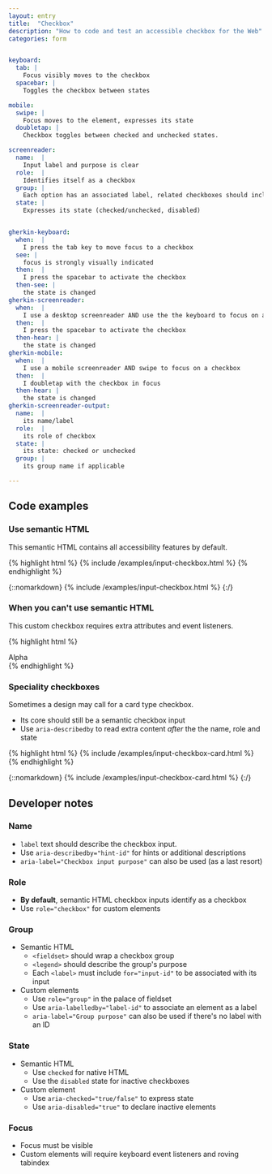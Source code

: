 ```yaml
---
layout: entry
title:  "Checkbox"
description: "How to code and test an accessible checkbox for the Web"
categories: form


keyboard:
  tab: |
    Focus visibly moves to the checkbox
  spacebar: |
    Toggles the checkbox between states

mobile:
  swipe: |
    Focus moves to the element, expresses its state
  doubletap: |
    Checkbox toggles between checked and unchecked states.

screenreader:
  name:  |
    Input label and purpose is clear
  role:  |
    Identifies itself as a checkbox
  group: |
    Each option has an associated label, related checkboxes should include a group name
  state: |
    Expresses its state (checked/unchecked, disabled)


gherkin-keyboard: 
  when:  |
    I press the tab key to move focus to a checkbox
  see: |
    focus is strongly visually indicated
  then:  |
    I press the spacebar to activate the checkbox
  then-see: |
    the state is changed
gherkin-screenreader:
  when:  |
    I use a desktop screenreader AND use the the keyboard to focus on a checkbox
  then:  |
    I press the spacebar to activate the checkbox
  then-hear: |
    the state is changed
gherkin-mobile:
  when:  |
    I use a mobile screenreader AND swipe to focus on a checkbox
  then:  |
    I doubletap with the checkbox in focus
  then-hear: |
    the state is changed
gherkin-screenreader-output:
  name:  |
    its name/label
  role:  |
    its role of checkbox
  state: |
    its state: checked or unchecked
  group: |
    its group name if applicable

---
```


## Code examples

### Use semantic HTML
This semantic HTML contains all accessibility features by default.

{% highlight html %}
{% include /examples/input-checkbox.html %}
{% endhighlight %}

{::nomarkdown}
<example>
{% include /examples/input-checkbox.html %}
</example>
{:/}

### When you can't use semantic HTML

This custom checkbox requires extra attributes and event listeners.

{% highlight html %}
<div role="checkbox" tabindex="0" aria-checked="true">
  Alpha
</div>
{% endhighlight %}


### Speciality checkboxes

Sometimes a design may call for a card type checkbox. 
- Its core should still be a semantic checkbox input
- Use `aria-describedby` to read extra content _after_ the the name, role and state

{% highlight html %}
{% include /examples/input-checkbox-card.html %}
{% endhighlight %}

{::nomarkdown}
<example>
{% include /examples/input-checkbox-card.html %}
</example>
{:/}

## Developer notes

### Name
- `label` text should describe the checkbox input.
- Use `aria-describedby="hint-id"` for hints or additional descriptions
- `aria-label="Checkbox input purpose"` can also be used (as a last resort)

### Role
- **By default**, semantic HTML checkbox inputs identify as a checkbox
- Use `role="checkbox"` for custom elements

### Group
- Semantic HTML
    - `<fieldset>` should wrap a checkbox group
    - `<legend>` should describe the group's purpose
    - Each `<label>` must include `for="input-id"` to be associated with its input
- Custom elements
    - Use `role="group"` in the palace of fieldset
    - Use `aria-labelledby="label-id"` to associate an element as a label
    - `aria-label="Group purpose"` can also be used if there's no label with an ID

### State
- Semantic HTML
    - Use `checked` for native HTML
    - Use the `disabled` state for inactive checkboxes
- Custom element
    - Use `aria-checked="true/false"` to express state
    - Use `aria-disabled="true"` to declare inactive elements

### Focus
- Focus must be visible
- Custom elements will require keyboard event listeners and roving tabindex


